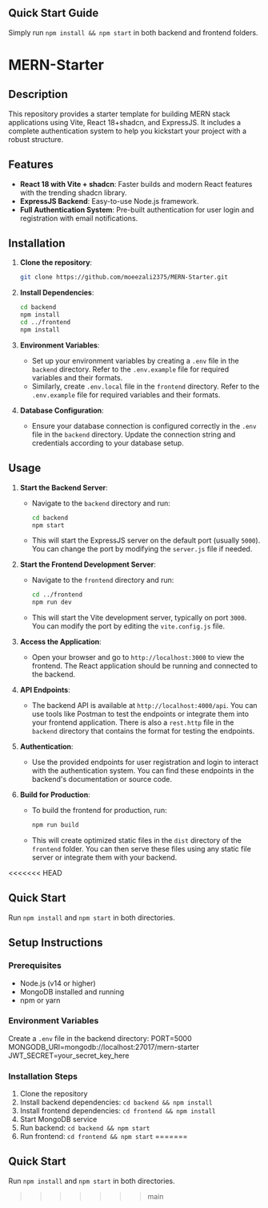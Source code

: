 ## Quick Start Guide
   Simply run `npm install && npm start` in both backend and frontend folders.

# MERN-Starter

## Description

This repository provides a starter template for building MERN stack applications using Vite, React 18+shadcn, and ExpressJS. It includes a complete authentication system to help you kickstart your project with a robust structure.

## Features

- **React 18 with Vite + shadcn**: Faster builds and modern React features with the trending shadcn library.
- **ExpressJS Backend**: Easy-to-use Node.js framework.
- **Full Authentication System**: Pre-built authentication for user login and registration with email notifications.

## Installation

1. **Clone the repository**:
   ```bash
   git clone https://github.com/moeezali2375/MERN-Starter.git
   ```
2. **Install Dependencies**:
   ```bash
   cd backend
   npm install
   cd ../frontend
   npm install
   ```
3. **Environment Variables**:

   - Set up your environment variables by creating a `.env` file in the `backend` directory. Refer to the `.env.example` file for required variables and their formats.
   - Similarly, create `.env.local` file in the `frontend` directory. Refer to the `.env.example` file for required variables and their formats.

4. **Database Configuration**:
   - Ensure your database connection is configured correctly in the `.env` file in the `backend` directory. Update the connection string and credentials according to your database setup.

## Usage

1. **Start the Backend Server**:

   - Navigate to the `backend` directory and run:
     ```bash
     cd backend
     npm start
     ```
   - This will start the ExpressJS server on the default port (usually `5000`). You can change the port by modifying the `server.js` file if needed.

2. **Start the Frontend Development Server**:

   - Navigate to the `frontend` directory and run:
     ```bash
     cd ../frontend
     npm run dev
     ```
   - This will start the Vite development server, typically on port `3000`. You can modify the port by editing the `vite.config.js` file.

3. **Access the Application**:

   - Open your browser and go to `http://localhost:3000` to view the frontend. The React application should be running and connected to the backend.

4. **API Endpoints**:

   - The backend API is available at `http://localhost:4000/api`. You can use tools like Postman to test the endpoints or integrate them into your frontend application. There is also a `rest.http` file in the `backend` directory that contains the format for testing the endpoints.

5. **Authentication**:

   - Use the provided endpoints for user registration and login to interact with the authentication system. You can find these endpoints in the backend's documentation or source code.

6. **Build for Production**:

   - To build the frontend for production, run:
     ```bash
     npm run build
     ```
   - This will create optimized static files in the `dist` directory of the `frontend` folder. You can then serve these files using any static file server or integrate them with your backend.


<<<<<<< HEAD
## Quick Start
Run `npm install` and `npm start` in both directories.

## Setup Instructions

### Prerequisites
- Node.js (v14 or higher)
- MongoDB installed and running
- npm or yarn

### Environment Variables
Create a `.env` file in the backend directory:
PORT=5000
MONGODB_URI=mongodb://localhost:27017/mern-starter
JWT_SECRET=your_secret_key_here

### Installation Steps
1. Clone the repository
2. Install backend dependencies: `cd backend && npm install`
3. Install frontend dependencies: `cd frontend && npm install`
4. Start MongoDB service
5. Run backend: `cd backend && npm start`
6. Run frontend: `cd frontend && npm start`
=======
## Quick Start
   Run `npm install` and `npm start` in both directories.
>>>>>>> main
